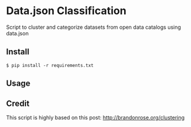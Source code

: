 # Data.json Classification

Script to cluster and categorize datasets from open data catalogs using data.json


## Install

```
$ pip install -r requirements.txt
```

## Usage


## Credit
This script is highly based on this post: http://brandonrose.org/clustering


